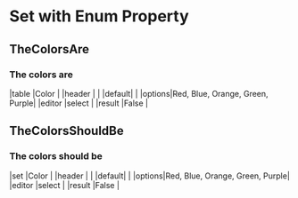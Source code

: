 # Set with Enum Property


## TheColorsAre
### The colors are
|table  |Color                           |
|header |                                |
|default|                                |
|options|Red, Blue, Orange, Green, Purple|
|editor |select                          |
|result |False                           |


## TheColorsShouldBe
### The colors should be
|set    |Color                           |
|header |                                |
|default|                                |
|options|Red, Blue, Orange, Green, Purple|
|editor |select                          |
|result |False                           |


